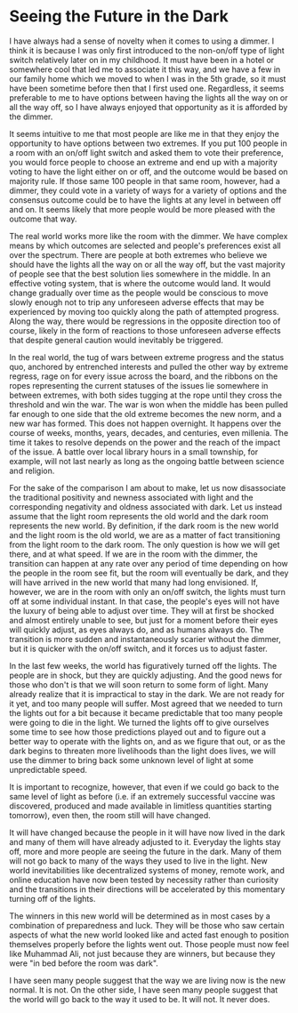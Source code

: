 # Seeing the Future in the Dark

I have always had a sense of novelty when it comes to using a dimmer. I think it is because I was only first introduced to the non-on/off type of light switch relatively later on in my childhood. It must have been in a hotel or somewhere cool that led me to associate it this way, and we have a few in our family home which we moved to when I was in the 5th grade, so it must have been sometime before then that I first used one. Regardless, it seems preferable to me to have options between having the lights all the way on or all the way off, so I have always enjoyed that opportunity as it is afforded by the dimmer.

It seems intuitive to me that most people are like me in that they enjoy the opportunity to have options between two extremes. If you put 100 people in a room with an on/off light switch and asked them to vote their preference, you would force people to choose an extreme and end up with a majority voting to have the light either on or off, and the outcome would be based on majority rule. If those same 100 people in that same room, however, had a dimmer, they could vote in a variety of ways for a variety of options and the consensus outcome could be to have the lights at any level in between off and on. It seems likely that more people would be more pleased with the outcome that way.

The real world works more like the room with the dimmer. We have complex means by which outcomes are selected and people's preferences exist all over the spectrum. There are people at both extremes who believe we should have the lights all the way on or all the way off, but the vast majority of people see that the best solution lies somewhere in the middle. In an effective voting system, that is where the outcome would land. It would change gradually over time as the people would be conscious to move slowly enough not to trip any unforeseen adverse effects that may be experienced by moving too quickly along the path of attempted progress. Along the way, there would be regressions in the opposite direction too of course, likely in the form of reactions to those unforeseen adverse effects that despite general caution would inevitably be triggered.

In the real world, the tug of wars between extreme progress and the status quo, anchored by entrenched interests and pulled the other way by extreme regress, rage on for every issue across the board, and the ribbons on the ropes representing the current statuses of the issues lie somewhere in between extremes, with both sides tugging at the rope until they cross the threshold and win the war. The war is won when the middle has been pulled far enough to one side that the old extreme becomes the new norm, and a new war has formed. This does not happen overnight. It happens over the course of weeks, months, years, decades, and centuries, even millenia. The time it takes to resolve depends on the power and the reach of the impact of the issue. A battle over local library hours in a small township, for example, will not last nearly as long as the ongoing battle between science and religion.

For the sake of the comparison I am about to make, let us now disassociate the traditional positivity and newness associated with light and the corresponding negativity and oldness associated with dark. Let us instead assume that the light room represents the old world and the dark room represents the new world. By definition, if the dark room is the new world and the light room is the old world, we are as a matter of fact transitioning from the light room to the dark room. The only question is how we will get there, and at what speed. If we are in the room with the dimmer, the transition can happen at any rate over any period of time depending on how the people in the room see fit, but the room will eventually be dark, and they will have arrived in the new world that many had long envisioned. If, however, we are in the room with only an on/off switch, the lights must turn off at some individual instant. In that case, the people's eyes will not have the luxury of being able to adjust over time. They will at first be shocked and almost entirely unable to see, but just for a moment before their eyes will quickly adjust, as eyes always do, and as humans always do. The transition is more sudden and instantaneously scarier without the dimmer, but it is quicker with the on/off switch, and it forces us to adjust faster.

In the last few weeks, the world has figuratively turned off the lights. The people are in shock, but they are quickly adjusting. And the good news for those who don't is that we will soon return to some form of light. Many already realize that it is impractical to stay in the dark. We are not ready for it yet, and too many people will suffer. Most agreed that we needed to turn the lights out for a bit because it became predictable that too many people were going to die in the light. We turned the lights off to give ourselves some time to see how those predictions played out and to figure out a better way to operate with the lights on, and as we figure that out, or as the dark begins to threaten more livelihoods than the light does lives, we will use the dimmer to bring back some unknown level of light at some unpredictable speed.

It is important to recognize, however, that even if we could go back to the same level of light as before (i.e. if an extremely successful vaccine was discovered, produced and made available in limitless quantities starting tomorrow), even then, the room still will have changed.

It will have changed because the people in it will have now lived in the dark and many of them will have already adjusted to it. Everyday the lights stay off, more and more people are seeing the future in the dark. Many of them will not go back to many of the ways they used to live in the light. New world inevitabilities like decentralized systems of money, remote work, and online education have now been tested by necessity rather than curiosity and the transitions in their directions will be accelerated by this momentary turning off of the lights.

The winners in this new world will be determined as in most cases by a combination of preparedness and luck. They will be those who saw certain aspects of what the new world looked like and acted fast enough to position themselves properly before the lights went out. Those people must now feel like Muhammad Ali, not just because they are winners, but because they were "in bed before the room was dark".

I have seen many people suggest that the way we are living now is the new normal. It is not. On the other side, I have seen many people suggest that the world will go back to the way it used to be. It will not. It never does.
